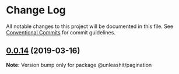 # Change Log

All notable changes to this project will be documented in this file.
See [Conventional Commits](https://conventionalcommits.org) for commit guidelines.

## [0.0.14](https://github.com/unleashit/npm-library/compare/@unleashit/pagination@0.0.13...@unleashit/pagination@0.0.14) (2019-03-16)

**Note:** Version bump only for package @unleashit/pagination
